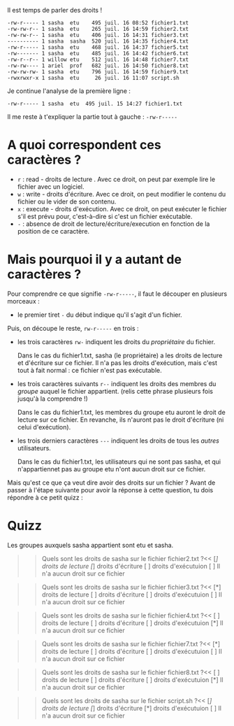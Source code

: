 Il est temps de parler des droits !


```
-rw-r----- 1 sasha  etu    495 juil. 16 08:52 fichier1.txt
-rw-rw-r-- 1 sasha  etu    265 juil. 16 14:59 fichier2.txt
-rw-rw-r-- 1 sasha  etu    406 juil. 16 14:31 fichier3.txt
---------- 1 sasha  sasha  520 juil. 16 14:35 fichier4.txt
-rw-r----- 1 sasha  etu    468 juil. 16 14:37 fichier5.txt
-rw------- 1 sasha  etu    485 juil. 16 14:42 fichier6.txt
-rw-r--r-- 1 willow etu    512 juil. 16 14:48 fichier7.txt
-rw-rw---- 1 ariel  prof   682 juil. 16 14:50 fichier8.txt
-rw-rw-rw- 1 sasha  etu    796 juil. 16 14:59 fichier9.txt
-rwxrwxr-x 1 sasha  etu     26 juil. 16 11:07 script.sh
```

Je continue l'analyse de la première ligne :

`-rw-r----- 1 sasha  etu  495 juil. 15 14:27 fichier1.txt` 

Il me reste à t'expliquer la partie tout à gauche : `-rw-r-----`


# A quoi correspondent ces caractères ?

* `r` : read - droits de lecture . Avec ce droit, on peut par exemple lire le fichier avec un logiciel.
* `w` : write - droits d'écriture. Avec ce droit, on peut modifier le contenu du fichier ou le vider de son contenu.
* `x` : execute - droits d'exécution. Avec ce droit, on peut exécuter le fichier s'il est prévu pour, c'est-à-dire si c'est un fichier exécutable.
* `-` : absence de droit de lecture/écriture/execution en fonction de la position de ce caractère.


# Mais pourquoi il y a autant de caractères ?

Pour comprendre ce que signifie `-rw-r-----`, il faut le découper en plusieurs morceaux :

* le premier tiret `-` du début indique qu'il s'agit d'un fichier.

Puis, on découpe le reste, `rw-r-----` en trois :
* les trois caractères `rw-` indiquent les droits du *propriétaire* du fichier.

  Dans le cas du fichier1.txt, sasha (le propriétaire) a les droits de lecture et d'écriture sur ce fichier.
  Il n'a pas les droits d'exécution, mais c'est tout à fait normal : ce fichier n'est pas exécutable.
  
* les trois caractères suivants `r--` indiquent les droits des membres du *groupe* auquel le fichier appartient.
  (relis cette phrase plusieurs fois jusqu'à la comprendre !) 

  Dans le cas du fichier1.txt, les membres du groupe etu auront le droit de lecture sur ce fichier.
  En revanche, ils n'auront pas le droit d'écriture (ni celui d'exécution).
  
* les trois derniers caractères `---`  indiquent les droits de tous les *autres* utilisateurs.

  Dans le cas du fichier1.txt, les utilisateurs qui ne sont pas sasha, et qui n'appartiennet pas au groupe etu
  n'ont aucun droit sur ce fichier.
  
  
Mais qu'est ce que ça veut dire avoir des droits sur un fichier ?
Avant de passer à l'étape suivante pour avoir la réponse à cette question, tu dois répondre à ce petit quizz :


# Quizz

Les groupes auxquels sasha appartient sont etu et sasha.


>> Quels sont les droits de sasha sur le fichier fichier2.txt ?<<
[*] droits de lecture
[*] droits d'écriture
[ ] droits d'exécutuion
[ ] Il n'a aucun droit sur ce fichier

>> Quels sont les droits de sasha sur le fichier fichier3.txt ?<<
[*] droits de lecture
[ ] droits d'écriture
[ ] droits d'exécutuion
[ ] Il n'a aucun droit sur ce fichier

>> Quels sont les droits de sasha sur le fichier fichier4.txt ?<<
[ ] droits de lecture
[ ] droits d'écriture
[ ] droits d'exécutuion
[*] Il n'a aucun droit sur ce fichier

>> Quels sont les droits de sasha sur le fichier fichier7.txt ?<<
[*] droits de lecture
[ ] droits d'écriture
[ ] droits d'exécutuion
[ ] Il n'a aucun droit sur ce fichier

>> Quels sont les droits de sasha sur le fichier fichier8.txt ?<<
[ ] droits de lecture
[ ] droits d'écriture
[ ] droits d'exécutuion
[*] Il n'a aucun droit sur ce fichier

>> Quels sont les droits de sasha sur le fichier script.sh ?<<
[*] droits de lecture
[*] droits d'écriture
[*] droits d'exécutuion
[ ] Il n'a aucun droit sur ce fichier

